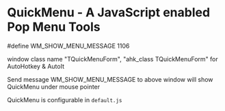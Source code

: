 QuickMenu - A JavaScript enabled Pop Menu Tools
=========

#define WM_SHOW_MENU_MESSAGE 1106

window class name "TQuickMenuForm", "ahk_class TQuickMenuForm" for AutoHotkey & AutoIt

Send message WM_SHOW_MENU_MESSAGE to above window will show QuickMenu under mouse pointer

QuickMenu is configurable in `default.js`

